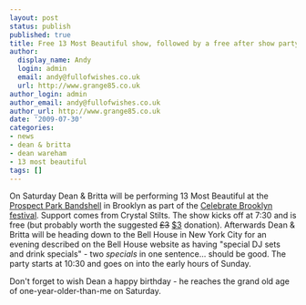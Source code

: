 ```yaml
---
layout: post
status: publish
published: true
title: Free 13 Most Beautiful show, followed by a free after show party this Saturday
author:
  display_name: Andy
  login: admin
  email: andy@fullofwishes.co.uk
  url: http://www.grange85.co.uk
author_login: admin
author_email: andy@fullofwishes.co.uk
author_url: http://www.grange85.co.uk
date: '2009-07-30'
categories:
- news
- dean & britta
- dean wareham
- 13 most beautiful
tags: []
---
```

<p>On Saturday Dean & Britta will be performing 13 Most Beautiful at the <a href="http://www.prospectpark.org/visit/places/bandshell">Prospect Park Bandshell</a> in Brooklyn as part of the <a href="http://www.bricartsmedia.org/celebrate/">Celebrate Brooklyn festival</a>. Support comes from Crystal Stilts. The show kicks off at 7:30 and is free (but probably worth the suggested <del datetime="2009-07-31T06:24:58+00:00">£3</del> <ins datetime="2009-07-31T06:24:58+00:00">$3</ins> donation). Afterwards Dean & Britta will be heading down to the Bell House in New York City for an evening described on the <span class="removed_link" title="http://www.thebellhouseny.com/calendar.php">Bell House website</span> as having "special DJ sets and drink specials" - two <em>specials</em> in one sentence... should be good. The party starts at 10:30 and goes on into the early hours of Sunday.</p>
<p>Don't forget to wish Dean a happy birthday - he reaches the grand old age of one-year-older-than-me on Saturday.</p>
